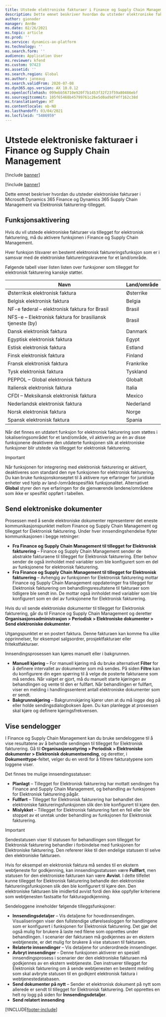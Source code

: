 ```yaml
---
title: Utstede elektroniske fakturaer i Finance og Supply Chain Management
description: Dette emnet beskriver hvordan du utsteder elektroniske fakturaer i Microsoft Dynamics 365 Finance og Dynamics 365 Supply Chain Management via Elektronisk fakturering-tillegget.
author: gionoder
manager: AnnBe
ms.date: 02/26/2021
ms.topic: article
ms.prod: ''
ms.service: dynamics-ax-platform
ms.technology: ''
ms.search.form: ''
audience: Application User
ms.reviewer: kfend
ms.custom: 97423
ms.assetid: ''
ms.search.region: Global
ms.author: janeaug
ms.search.validFrom: 2020-07-08
ms.dyn365.ops.version: AX 10.0.12
ms.openlocfilehash: 099ebb56710e920f7b1453f32f23f59a80486ebf
ms.sourcegitcommit: 105f65468b45799761c26e5d0ad9df4ff162c38d
ms.translationtype: HT
ms.contentlocale: nb-NO
ms.lasthandoff: 03/04/2021
ms.locfileid: "5486959"
---
```

# <a name="issue-electronic-invoices-in-finance-and-supply-chain-management"></a>Utstede elektroniske fakturaer i Finance og Supply Chain Management

[!include [banner](../includes/banner.md)]

[!include [banner](../includes/preview-banner.md)]

Dette emnet beskriver hvordan du utsteder elektroniske fakturaer i Microsoft Dynamics 365 Finance og Dynamics 365 Supply Chain Management via Elektronisk fakturering-tillegget.


## <a name="feature-activation"></a>Funksjonsaktivering

Hvis du vil utstede elektroniske fakturaer via tillegget for elektronisk fakturering, må du aktivere funksjonen i Finance og Supply Chain Management.

Hver funksjon tilsvarer en bestemt elektronisk faktureringsfunksjon som er i samsvar med de elektroniske faktureringskravene for et land/område.

Følgende tabell viser listen listen over funksjoner som tillegget for elektronisk fakturering kanskje støtter.

| Navn                                              | Land/område |
|---------------------------------------------------|----------------|
|Østerriksk elektronisk faktura                        |Østerrike         |
|Belgisk elektronisk faktura                         |Belgia         |
|NF-e føderal – elektronisk faktura for Brasil       |Brasil          |
|NFS-e – Elektronisk faktura for brasiliansk tjeneste (by)|Brasil          |
|Dansk elektronisk faktura                          |Danmark         |
|Egyptisk elektronisk faktura                        |Egypt           |
|Estisk elektronisk faktura                        |Estland         |
|Finsk elektronisk faktura                         |Finland         |
|Fransk elektronisk faktura                          |Frankrike          |
|Tysk elektronisk faktura                          |Tyskland         |
|PEPPOL – Global elektronisk faktura                 |Globalt          |
|Italiensk elektronisk faktura                         |Italia           |
|CFDI – Meksikansk elektronisk faktura                  |Mexico          |
|Nederlandsk elektronisk faktura                           |Nederland     |
|Norsk elektronisk faktura                       |Norge          |
|Spansk elektronisk faktura                         |Spania           |

Når det finnes en utdatert funksjon for elektronisk fakturering som støttes i lokaliseringsområdet for et land/område, vil aktivering av én av disse funksjonene deaktivere den utdaterte funksjonen slik at elektroniske funksjoner blir utstede via tillegget for elektronisk fakturering.

> [!IMPORTANT]
> Når funksjonen for integrering med elektronisk fakturering er aktivert, deaktiveres som standard den nye funksjonen for elektronisk fakturering. Du kan bruke funksjonskonseptet til å aktivere nye erfaringer for juridiske enheter ved hjelp av land-/områdespesifikk funksjonalitet. Alternativet **Global** styrer den nye erfaringen for de gjenværende landene/områdene som ikke er spesifikt oppført i tabellen.

## <a name="submit-electronic-documents"></a>Send elektroniske dokumenter

Prosessen med å sende elektroniske dokumenter representerer det eneste kommunikasjonspunktet mellom Finance og Supply Chain Management og tillegget for Elektronisk fakturering. Under hver innsendingshendelse flyter kommunikasjonen i begge retninger:

- **Fra Finance og Supply Chain Management til tillegget for Elektronisk fakturering** – Finance og Supply Chain Management sender de abstrakte fakturaene til tillegget for Elektronisk fakturering. Etter behov sender de også innholdet med variabler som ble konfigurert som en del av funksjonene for elektronisk fakturering.
- **Fra Finance og Supply Chain Management til tillegget for Elektronisk fakturering** – Avhengig av funksjonen for Elektronisk fakturering mottar Finance og Supply Chain Management oppdateringer fra tillegget for Elektronisk fakturering om behandlingsresultatene til fakturaer som tidligere ble sendt inn. De mottar også innholdet med variabler som ble konfigurert som en del av funksjonene for Elektronisk fakturering.

Hvis du vil sende elektroniske dokumenter til tillegget for Elektronisk fakturering, går du til Finance og Supply Chain Management og deretter **Organisasjonsadministrasjon &gt; Periodisk &gt; Elektroniske dokumenter &gt; Send elektroniske dokumenter**.

Utgangspunktet er en postert faktura. Denne fakturaen kan komme fra ulike opprinnelser, for eksempel salgsordrer, prosjektfakturaer eller fritekstfakturaer.

Innsendingsprosessen kan kjøres manuelt eller i bakgrunnen.

- **Manuell kjøring** – For manuell kjøring må du bruke alternativet **Filter** for å definere intervallet av dokumenter som må sendes. På siden **Filtre** kan du konfigurere din egen spørring til å velge de posterte fakturaene som må sendes. Når valget er gjort, må du manuelt starte kjøringen av behandlingen og vente til den er fullført. Når behandlingen er fullført, viser en melding i handlingssenteret antall elektroniske dokumenter som er sendt.
- **Bakgrunnskjøring** – Bakgrunnskjøring kjører uten at du må logge deg på eller holde sendingsdialogboksen åpen. Du kan planlegge at prosessen skal kjøre og definere kjøringsfrekvensen.

## <a name="view-the-submission-logs"></a>Vise sendelogger

I Finance og Supply Chain Management kan du bruke sendeloggene til å vise resultatene av å behandle sendingen til tillegget for Elektronisk fakturering. Gå til **Organisasjonsstyring &gt; Periodisk &gt; Elektroniske dokumenter &gt; Elektronisk dokumentsending**, og deretter, i **Dokumenttype**-feltet, velger du en verdi for å filtrere fakturatypene som loggene viser.

Det finnes tre mulige innsendingsstatuser:

- **Planlagt** – Tillegget for Elektronisk fakturering har mottatt sendingen fra Finance and Supply Chain Management, og behandling av funksjonen for Elektronisk fakturering pågår.
- **Fullført** – Tillegget for Elektronisk fakturering har behandlet den elektroniske faktureringsfunksjonen slik den ble konfigurert til kjøre den.
- **Mislykket** – Tillegget for Elektronisk fakturering fant en feil eller ble stoppet av et unntak under behandling av funksjonen for Elektronisk fakturering.

> [!IMPORTANT]
> Sendestatusen viser til statusen for behandlingen som tillegget for Elektronisk fakturering behandler i forbindelse med funksjonen for Elektroniske fakturering. Den refererer ikke til den endelige statusen til selve den elektroniske fakturaen.
>
> Hvis for eksempel en elektronisk faktura må sendes til en ekstern webtjeneste for godkjenning, kan innsendingsstatusen være **Fullført**, men statusen for den elektroniske fakturaen kan være **Avvist**. I dette tilfellet kunne tillegget for Elektronisk fakturering behandle den elektroniske faktureringsfunksjonen slik den ble konfigurert til kjøre den. Den elektroniske fakturaen ble imidlertid avvist fordi den ikke oppfyller kriteriene som webtjenesten fastsatte for fakturagodkjenning.

Sendeloggene inneholder følgende tilleggsfunksjoner:

- **Innsendingsdetaljer** – Vis detaljene for hovedinnsendingen. Visualiseringen viser den fullstendige utførelsesloggen for handlingene som er konfigurert i funksjonen for Elektronisk fakturering. Det gjør det også mulig for brukere å laste ned filene som opprettes under behandlingen. I scenarier der fakturaen må godkjennes av en ekstern webtjeneste, er det mulig for brukere å vise statusen til fakturaen.
- **Relaterte innsendinger** – Vis detaljene for underordnede innsendinger.
- **Avbryt innsendinger** – Denne funksjonen aktiverer en spesiell innsendingsprosess i scenarier der den elektroniske fakturaen må godkjennes av en ekstern webtjeneste. Den instruerer tillegget for Elektronisk fakturering om å sende webtjenesten en bestemt melding som skal avbryte statusen til en godkjent elektronisk faktura i webtjenestedatabasen.
- **Send dokumenter på nytt** – Sender et elektronisk dokument på nytt som allerede er sendt til tillegget for Elektronisk fakturering. Det opprettes en helt ny logg på siden for **Innsendingsdetaljer**.
- **Send relatert innsending**


[!INCLUDE[footer-include](../../includes/footer-banner.md)]
